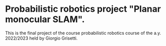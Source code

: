 # Probabilistic robotics project "Planar monocular SLAM".
This is the final project of the course probabilistic robotics course of the a.y. 2022/2023 held by Giorgio Grisetti.

